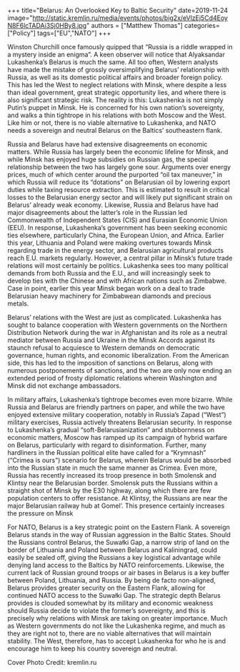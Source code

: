 ﻿+++
title="Belarus: An Overlooked Key to Baltic Security"
date=2019-11-24
image="http://static.kremlin.ru/media/events/photos/big2x/eVlzEj5Cd4EoyN8F6lcTADAi3Sj0HBy8.jpg"
authors = ["Matthew Thomas"]
categories=["Policy"]
tags=["EU","NATO"]
+++

Winston Churchill once famously quipped that “Russia is a riddle wrapped in a mystery inside an enigma”. A keen observer will notice that Alyaksandar Lukashenka’s Belarus is much the same. All too often, Western analysts have made the mistake of grossly oversimplifying Belarus’ relationship with Russia, as well as its domestic political affairs and broader foreign policy. This has led the West to neglect relations with Minsk, where despite a less than ideal government, great strategic opportunity lies, and where there is also significant strategic risk. The reality is this: Lukashenka is not simply Putin’s puppet in Minsk. He is concerned for his own nation’s sovereignty, and walks a thin tightrope in his relations with both Moscow and the West. Like him or not, there is no viable alternative to Lukashenka, and NATO needs a sovereign and neutral Belarus on the Baltics’ southeastern flank. 

Russia and Belarus have had extensive disagreements on economic matters. While Russia has largely been the economic lifeline for Minsk, and while Minsk has enjoyed huge subsidies on Russian gas, the special relationship between the two has largely gone sour. Arguments over energy prices, much of which center around the purported “oil tax maneuver,” in which Russia will reduce its “dotations” on Belarusian oil by lowering export duties while taxing resource extraction. This is estimated to result in critical losses to the Belarusian energy sector and will likely put significant strain on Belarus’ already weak economy. Likewise, Russia and Belarus have had major disagreements about the latter’s role in the Russian led Commonwealth of Independent States (CIS) and Eurasian Economic Union (EEU). In response, Lukashenka’s government has been seeking economic ties elsewhere, particularly China, the European Union, and Africa. Earlier this year, Lithuania and Poland were making overtures towards Minsk regarding trade in the energy sector, and Belarusian agricultural products reach E.U. markets regularly. However, a central pillar in Minsk’s future trade relations will most certainly be politics. Lukashenka sees too many political demands from both Russia and the E.U., and will increasingly seek to develop ties with the Chinese and with African nations such as Zimbabwe. Case in point, earlier this year Minsk began work on a deal to trade Belarusian heavy machinery for Zimbabwean diamonds and precious metals. 

Belarus’ relations with the West are just as complicated. Lukashenka has sought to balance cooperation with Western governments on the Northern Distribution Network during the war in Afghanistan and its role as a neutral mediator between Russia and Ukraine in the Minsk Accords against its staunch refusal to acquiesce to Western demands on democratic governance, human rights, and economic liberalization. From the American side, this has led to the imposition of sanctions on Belarus, along with numerous postponements of sanctions, and the two are only now ending an extended period of frosty diplomatic relations wherein Washington and Minsk did not exchange ambassadors. 

In military affairs, Lukashenka’s tightrope becomes even more bizarre. While Russia and Belarus are friendly partners on paper, and while the two have enjoyed extensive military cooperation, notably in Russia’s Zapad (“West”) military exercises, Russia actively threatens Belarusian security. In response to Lukashenka’s gradual “soft-Belarusianization” and stubbornness on economic matters, Moscow has ramped up its campaign of hybrid warfare on Belarus, particularly with regard to disinformation. Further, many hardliners in the Russian political elite have called for a “Krymnash” (“Crimea is ours”) scenario for Belarus, wherein Belarus would be absorbed into the Russian state in much the same manner as Crimea. Even more, Russia has recently increased its troop presence in both Smolensk and Klintsy near the Belarusian border. Smolensk puts the Russians within a straight shot of Minsk by the E30 highway, along which there are few population centers to offer resistance. At Klintsy, the Russians are near the major Belarusian railway hub at Gomel’. This presence certainly increases the pressure on Minsk

For NATO, Belarus is a key strategic point on the Eastern Flank. A sovereign Belarus stands in the way of Russian aggression in the Baltic States. Should the Russians control Belarus, the Suwałki Gap, a narrow strip of land on the border of Lithuania and Poland between Belarus and Kaliningrad, could easily be sealed off, giving the Russians a key logistical advantage while denying land access to the Baltics by NATO reinforcements. Likewise, the current lack of Russian ground troops or air bases in Belarus is a key buffer between Poland, Lithuania, and Russia. By being de facto non-aligned, Belarus provides greater security on the Eastern Flank, allowing for continued NATO access to the Suwałki Gap. The strategic depth Belarus provides is clouded somewhat by its military and economic weakness should Russia decide to violate the former’s sovereignty, and this is precisely why relations with Minsk are taking on greater importance. Much as Western governments do not like the Lukashenka regime, and much as they are right not to, there are no viable alternatives that will maintain stability. The West, therefore, has to accept Lukashenka for who he is and encourage him to keep his country sovereign and neutral. 

Cover Photo Credit: kremlin.ru
